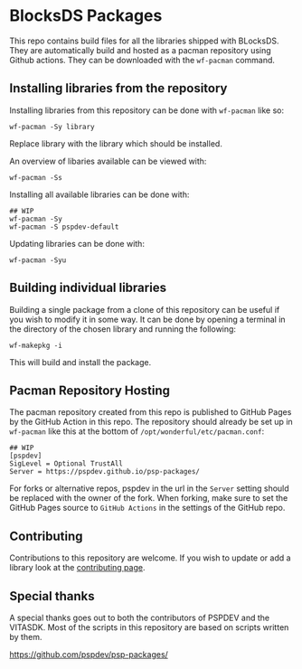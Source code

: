 # BlocksDS Packages

This repo contains build files for all the libraries shipped with BLocksDS. They
are automatically build and hosted as a pacman repository using Github actions.
They can be downloaded with the ``wf-pacman`` command.

## Installing libraries from the repository

Installing libraries from this repository can be done with ``wf-pacman`` like so:

```
wf-pacman -Sy library
```

Replace library with the library which should be installed.

An overview of libaries available can be viewed with:

```
wf-pacman -Ss
```

Installing all available libraries can be done with:

```
## WIP
wf-pacman -Sy
wf-pacman -S pspdev-default
```

Updating libraries can be done with:

```
wf-pacman -Syu
```

## Building individual libraries

Building a single package from a clone of this repository can be useful if you
wish to modify it in some way. It can be done by opening a terminal in the
directory of the chosen library and running the following:

```
wf-makepkg -i
```

This will build and install the package.

## Pacman Repository Hosting

The pacman repository created from this repo is published to GitHub Pages by the
GitHub Action in this repo. The repository should already be set up in
`wf-pacman` like this at the bottom of `/opt/wonderful/etc/pacman.conf`:

```
## WIP
[pspdev]
SigLevel = Optional TrustAll
Server = https://pspdev.github.io/psp-packages/
```

For forks or alternative repos, pspdev in the url in the `Server` setting should
be replaced with the owner of the fork. When forking, make sure to set the
GitHub Pages source to `GitHub Actions` in the settings of the GitHub repo.

## Contributing

Contributions to this repository are welcome. If you wish to update or add a
library look at the [contributing page](CONTRIBUTING.md).

## Special thanks

A special thanks goes out to both the contributors of PSPDEV and the VITASDK.
Most of the scripts in this repository are based on scripts written by them.

https://github.com/pspdev/psp-packages/
